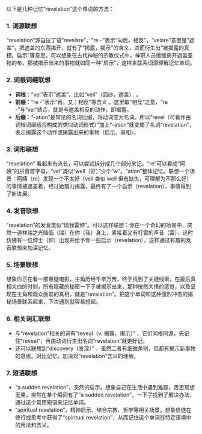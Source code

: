 以下是几种记忆“revelation”这个单词的方法：

### 1. 词源联想
“revelation”源自拉丁语“revelare”，“re -”表示“向后，相反”，“velare”意思是“遮盖”，把遮盖的东西揭开，就有了“揭露，揭示”的含义，进而衍生出“被揭露的真相，启示”等意思。可以想象在古代神秘的宗教仪式中，神职人员缓缓揭开遮盖圣物的布，那被揭示出来的事物就如同一种“启示”，这样来联系词源理解记忆单词。

### 2. 词根词缀联想
 - **词根**：“vel”表示“遮盖”，比如“veil”（面纱，遮盖） 。
 - **前缀**：“re -”表示“再，又；相反”等含义 。这里取“相反”之意，“re -”与“vel”结合，就是与遮盖相反的动作，即揭露。
 - **后缀**：“-ation”是常见的名词后缀，将动词变为名词。所以“revel（可看作由词根词缀结合构成的类似动词形式）”加上“-ation”就变成了名词“revelation”，表示揭露这个动作或揭露出来的事物（启示、真相）。

### 3. 词形联想
“revelation” 看起来有点长，可以尝试拆分成几个部分来记。“re”可以看成“阿姨”的拼音首字母，“vel”类似“well（好）”少个“w”，“ation”整体记忆。联想一个场景：阿姨（re）发现一个不太好（veil 类似 well 但有缺失，可理解为不那么好）的事情被遮盖着，经过她努力揭露，最终有了一个启示（revelation），事情得到了新进展。

### 4. 发音联想
“revelation”的发音类似“瑞我雷绅”。可以这样联想：你在一个奇幻的场景中，突然一道祥瑞之光降临（瑞）在你（我）身上，紧接着又有打雷的声音（雷），这时仿佛有一位绅士（绅）出现并给予你一些启示（revelation），这样通过有趣的发音联想来加深记忆。

### 5. 场景联想
想象你正在看一部悬疑电影，主角历经千辛万苦，终于找到了关键线索，在最后真相大白的时刻，所有隐藏的秘密一下子被揭示出来，那种恍然大悟的感觉，以及呈现在主角和观众面前的真相，就是“revelation”。把这个单词和这种强烈冲击的揭秘场景联系起来，下次遇到就容易想起。

### 6. 相关词汇联想
 - 与“revelation”相关的词有“reveal（v. 揭露，揭示）” ，它们同根同源，先记住“reveal”，再由动词衍生出名词“revelation”就更好记。
 - 还可以联想到“discovery（发现）” ，虽然二者有细微差别，但都有揭示新事物的意思。对比记忆，加深对“revelation”含义的理解。

### 7. 短语联想
 - “a sudden revelation”，突然的启示。想象自己在生活中遇到难题，苦思冥想无果，突然在某个瞬间有了“a sudden revelation”，一下子找到了解决办法，通过这个常用短语来记忆单词。
 - “spiritual revelation”，精神启示。结合宗教、哲学等相关场景，想象信徒在修行或思考中获得了“spiritual revelation”，从而记住这个单词在特定语境中的用法和含义。 